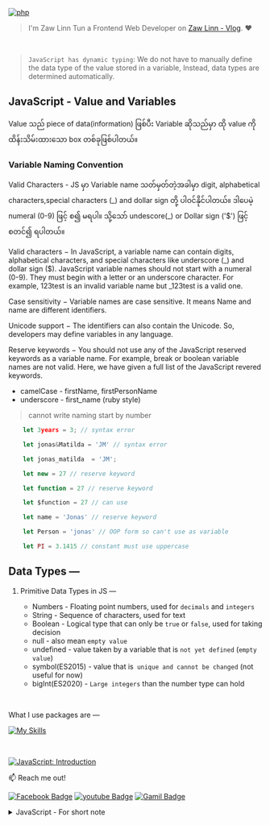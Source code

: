 [![php](https://img.shields.io/badge/PHP-000?style=for-the-badge—=ko-fi—=white)](#)

> I'm Zaw Linn Tun a Frontend Web Developer on [Zaw Linn - Vlog](https://www.github.com/zawlinn-vlog). :heart:

<!-- #### PROJECT SIMPLE &mdash; -->

<!-- ![PROJECT_IMG](./assets/img/sample.png) -->

<br/>

> `JavaScript has dynamic typing`: We do not have to manually define the data type of the value stored in a variable, Instead, data types are determined automatically.

## JavaScript - Value and Variables

Value သည် piece of data(information) ဖြစ်ပီး Variable ဆိုသည်မှာ ထို value ကို ထိန်းသိမ်းထားသော box တစ်ခုဖြစ်ပါတယ်။

### Variable Naming Convention

Valid Characters - JS မှာ Variable name သတ်မှတ်တဲ့အခါမှာ digit, alphabetical characters,special characters (\_) and dollar sign တို့ ပါဝင်နိုင်ပါတယ်။ ဒါပေမဲ့ numeral (0-9) ဖြင့် စ၍ မရပါ။ သို့သော် undescore(\_) or Dollar sign ('$') ဖြင့် စတင်၍ ရပါတယ်။

Valid characters − In JavaScript, a variable name can contain digits, alphabetical characters, and special characters like underscore (\_) and dollar sign ($). JavaScript variable names should not start with a numeral (0-9). They must begin with a letter or an underscore character. For example, 123test is an invalid variable name but \_123test is a valid one.

Case sensitivity − Variable names are case sensitive. It means Name and name are different identifiers.

Unicode support − The identifiers can also contain the Unicode. So, developers may define variables in any language.

Reserve keywords − You should not use any of the JavaScript reserved keywords as a variable name. For example, break or boolean variable names are not valid. Here, we have given a full list of the JavaScript revered keywords.

- camelCase - firstName, firstPersonName
- underscore - first_name (ruby style)

> cannot write naming start by number

```js
    let 3years = 3; // syntax error

    let jonas&Matilda = 'JM' // syntax error

    let jonas_matilda  = 'JM';

    let new = 27 // reserve keyword

    let function = 27 // reserve keyword

    let $function = 27 // can use

    let name = 'Jonas' // reserve keyword

    let Person = 'jonas' // OOP form so can't use as variable

    let PI = 3.1415 // constant must use uppercase
```

## Data Types &mdash;

1. Primitive Data Types in JS &mdash;

   - Numbers - Floating point numbers, used for `decimals` and `integers`
   - String - Sequence of characters, used for text
   - Boolean - Logical type that can only be `true` or `false`, used for taking decision
   - null - also mean `empty value`
   - undefined - value taken by a variable that is `not yet defined` (`empty value`)
   - symbol(ES2015) - value that is` unique and cannot be changed` (not useful for now)
   - bigInt(ES2020) - `Large integers` than the number type can hold

<br>

<!-- ![Screenshot of Project](./s1.png) -->

What I use packages are &mdash;

[![My Skills](https://skillicons.dev/icons?i=js,npm,git,github,vscode&perline=3)](https://skillicons.dev)

<br>

[![JavaScript: Introduction](https://img.shields.io/badge/PHP_PREPROCESSOR_—-000?style=for-the-badge—=ko-fi—=white)](#)

📫 Reach me out!

[![Facebook Badge](https://img.shields.io/badge/-@zawlinn_vlog-1ca0f1?style=flat&labelColor=1ca0f1&logo=facebook&logoColor=white&link=https://faebook.com/zawlinn_profile)](https://facebook.com/zawlinn.vlog)
[![youtube Badge](https://img.shields.io/badge/-zawlinn_vlog-c0392b?style=flat&labelColor=c0392b&logo=youtube&logoColor=white)](https://youtube.com/@zawlinn-vlog)
[![Gamil Badge](https://img.shields.io/badge/-zawlinn.profile-c0392b?style=flat&labelColor=c0392b&logo=gmail&logoColor=white)](mailto:zawlinn.profile@gmail.com)

<!-- TODO: Add last video link -->

<details>
    <summary>
        JavaScript - For short note
    </summary>
    <br/>

- :earth_asia: I’m currently working at @Mae Sot Market as a sale staff
- :computer: Most used line of code git commit -m "Initial Commit"
- :brain: I’m looking for help with Outstanding Video ideas.
- :mailbox_with_mail: How to reach me: zawlinn.profile@gmail.com.
- :heart: In a relationship with React
</details>
